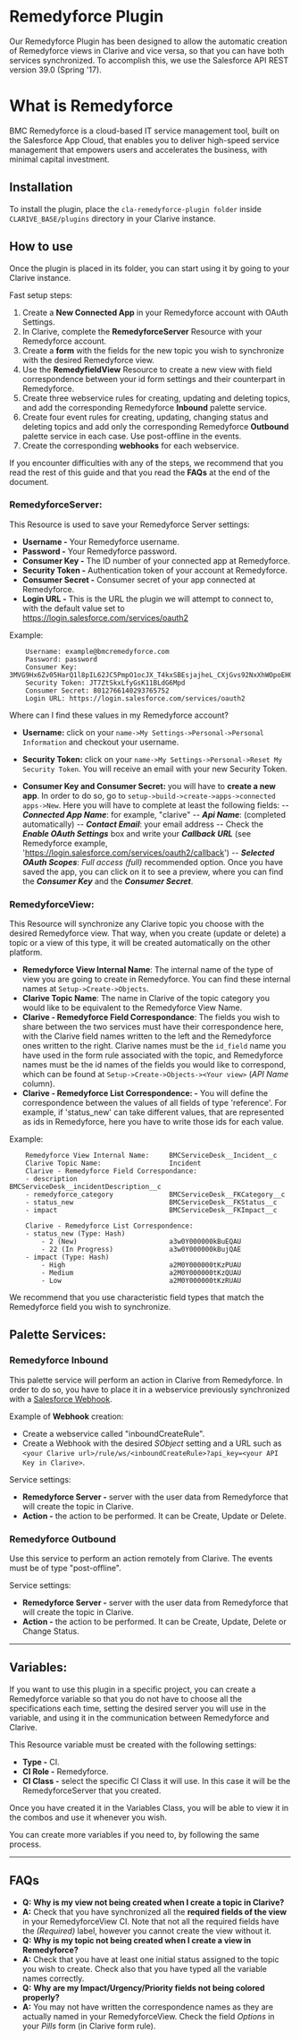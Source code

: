 # Remedyforce Plugin

Our Remedyforce Plugin has been designed to allow the automatic creation of Remedyforce views in Clarive and vice versa,
so that you can have both services synchronized. To accomplish this, we use the Salesforce API REST version 39.0 (Spring
'17).

# What is Remedyforce 
BMC Remedyforce is a cloud-based IT service management tool, built on the Salesforce App Cloud,
that enables you to deliver high-speed service management that empowers users and accelerates the business, with minimal
capital investment.

## Installation

To install the plugin, place the `cla-remedyforce-plugin folder` inside `CLARIVE_BASE/plugins` directory in your Clarive
instance.

## How to use

Once the plugin is placed in its folder, you can start using it by going to your Clarive instance.

Fast setup steps:

1. Create a **New Connected App** in your Remedyforce account with OAuth Settings.
2. In Clarive, complete the **RemedyforceServer** Resource with your Remedyforce account.
3. Create a **form** with the fields for the new topic you wish to synchronize with the desired Remedyforce view.
4. Use the **RemedyfieldView** Resource to create a new view with field correspondence between your id form settings and
   their counterpart in Remedyforce.
5. Create three webservice rules for creating, updating and deleting topics, and add the corresponding Remedyforce
   **Inbound** palette service.
6. Create four event rules for creating, updating, changing status and deleting topics and add only the corresponding
   Remedyforce **Outbound** palette service in each case. Use post-offline in the events.
7. Create the corresponding **webhooks** for each webservice.

If you encounter difficulties with any of the steps, we recommend that you read the rest of this guide and that you read
the **FAQs** at the end of the document.

### RemedyforceServer:

This Resource is used to save your Remedyforce Server settings:

- **Username -** Your Remedyforce username.
- **Password -** Your Remedyforce password.
- **Consumer Key -** The ID number of your connected app at Remedyforce.
- **Security Token -** Authentication token of your account at Remedyforce.
- **Consumer Secret -** Consumer secret of your app connected at Remedyforce.
- **Login URL -** This is the URL the plugin we will attempt to connect to, with the default value set to
  https://login.salesforce.com/services/oauth2

Example:

        Username: example@bmcremedyforce.com
        Password: password
        Consumer Key: 3MVG9Hx6Zv05HarQ1l8pIL62JC5PmpO1ocJX_T4kxSBEsjajheL_CXjGvs92NxXhWOpoEH03C5K9Yi2466Sw7
        Security Token: JT7ZtSkxLfyGsK11BLdG6Mpd
        Consumer Secret: 8012766140293765752
        Login URL: https://login.salesforce.com/services/oauth2

Where can I find these values in my Remedyforce account?
- **Username:** click on your `name->My Settings->Personal->Personal Information` and checkout your username.

- **Security Token:** click on your `name->My Settings->Personal->Reset My Security Token`. You will receive an email
  with your new Security Token.

- **Consumer Key and Consumer Secret:** you will have to **create a new app**. In order to do so, go to
  `setup->build->create->apps->connected apps->New`. Here you will have to complete at least the following fields: --
**_Connected App Name_**: for example, "clarive" -- **_Api Name_**: (completed automatically) -- **_Contact Email_**:
your email address -- Check the **_Enable OAuth Settings_** box and write your **_Callback URL_** (see Remedyforce
example, 'https://login.salesforce.com/services/oauth2/callback') -- **_Selected OAuth Scopes_**: _Full access (full)_
recommended option.  Once you have saved the app, you can click on it to see a preview, where you can find the
**_Consumer Key_** and the **_Consumer Secret_**.

### RemedyforceView:

This Resource will synchronize any Clarive topic you choose with the desired Remedyforce view. That way, when you create
(update or delete) a topic or a view of this type, it will be created automatically on the other platform.

- **Remedyforce View Internal Name**: The internal name of the type of view you are going to create in Remedyforce. You
  can find these internal names at `Setup->Create->Objects`.
- **Clarive Topic Name**: The name in Clarive of the topic category you would like to be equivalent to the Remedyforce
  View Name.
- **Clarive - Remedyforce Field Correspondance**: The fields you wish to share between the two services must have their
  correspondence here, with the Clarive field names written to the left and the Remedyforce ones written to the right.
Clarive names must be the `id_field` name you have used in the form rule associated with the topic, and Remedyforce
names must be the id names of the fields you would like to correspond, which can be found at
`Setup->Create->Objects-><Your view>` (*API Name* column).
- **Clarive - Remedyforce List Correspondence: -** You will define the correspondence between the values of all fields
  of type 'reference'. For example, if 'status_new' can take different values, that are represented as ids in
Remedyforce, here you have to write those ids for each value.

Example:

        Remedyforce View Internal Name:     BMCServiceDesk__Incident__c
        Clarive Topic Name:                 Incident
        Clarive - Remedyforce Field Correspondance:
        - description                       BMCServiceDesk__incidentDescription__c
        - remedyforce_category              BMCServiceDesk__FKCategory__c
        - status_new                        BMCServiceDesk__FKStatus__c
        - impact                            BMCServiceDesk__FKImpact__c
        
        Clarive - Remedyforce List Correspondence:
        - status_new (Type: Hash)
            - 2 (New)                       a3w0Y000000kBuEQAU
            - 22 (In Progress)              a3w0Y000000kBujQAE
        - impact (Type: Hash)
            - High                          a2M0Y000000tKzPUAU
            - Medium                        a2M0Y000000tKzQUAU
            - Low                           a2M0Y000000tKzRUAU
        
We recommend that you use characteristic field types that match the Remedyforce field you wish to synchronize.

## Palette Services:

### Remedyforce Inbound

This palette service will perform an action in Clarive from Remedyforce. In order to do so, you have to place it in
a webservice previously synchronized with a [Salesforce Webhook].

Example of **Webhook** creation:
- Create a webservice called "inboundCreateRule".
- Create a Webhook with the desired _SObject_ setting and a URL such as `<your Clarive
  url>/rule/ws/<inboundCreateRule>?api_key=<your API Key in Clarive>`.

Service settings:

- **Remedyforce Server -** server with the user data from Remedyforce that will create the topic in Clarive.
- **Action -** the action to be performed. It can be Create, Update or Delete.

### Remedyforce Outbound 

Use this service to perform an action remotely from Clarive. The events must be of type "post-offline".

Service settings:

- **Remedyforce Server -** server with the user data from Remedyforce that will create the topic in Clarive.
- **Action -** the action to be performed. It can be Create, Update, Delete or Change Status.

---

## Variables:

If you want to use this plugin in a specific project, you can create a Remedyforce variable so that you do not have to
choose all the specifications each time, setting the desired server you will use in the variable, and using it in the
communication between Remedyforce and Clarive.

This Resource variable must be created with the following settings:

- **Type -** CI.
- **CI Role -** Remedyforce.
- **CI Class -** select the specific CI Class it will use. In this case it will be the RemedyforceServer that you
  created.

Once you have created it in the Variables Class, you will be able to view it in the combos and use it whenever you wish.

You can create more variables if you need to, by following the same process.

---

## FAQs
- **Q:** **Why is my view not being created when I create a topic in Clarive?**
- **A:** Check that you have synchronized all the **required fields of the view** in your RemedyforceView CI. Note that
  not all the required fields have the _(Required)_ label, however you cannot create the view without it.
- **Q:** **Why is my topic not being created  when I create a view in Remedyforce?**
- **A:** Check that you have at least one initial status assigned to the topic you wish to create. Check also that you
  have typed all the variable names correctly.
- **Q:** **Why are my Impact/Urgency/Priority fields not being colored properly?**
- **A:** You may not have written the correspondence names as they are actually named in your RemedyforceView. Check the
  field _Options_ in your _Pills_ form (in Clarive form rule).

[Salesforce Webhook]: <https://salesforce-webhook-creator.herokuapp.com/app>   

